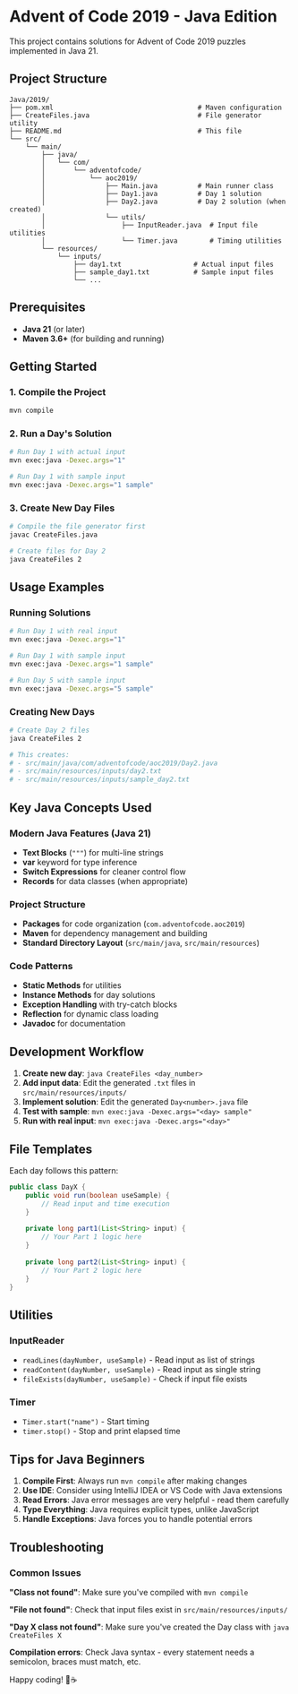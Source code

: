 # Advent of Code 2019 - Java Edition

This project contains solutions for Advent of Code 2019 puzzles implemented in Java 21.

## Project Structure

```
Java/2019/
├── pom.xml                                    # Maven configuration
├── CreateFiles.java                           # File generator utility
├── README.md                                  # This file
└── src/
    └── main/
        ├── java/
        │   └── com/
        │       └── adventofcode/
        │           └── aoc2019/
        │               ├── Main.java          # Main runner class
        │               ├── Day1.java          # Day 1 solution
        │               ├── Day2.java          # Day 2 solution (when created)
        │               └── utils/
        │                   ├── InputReader.java  # Input file utilities
        │                   └── Timer.java        # Timing utilities
        └── resources/
            └── inputs/
                ├── day1.txt                  # Actual input files
                ├── sample_day1.txt           # Sample input files
                └── ...
```

## Prerequisites

- **Java 21** (or later)
- **Maven 3.6+** (for building and running)

## Getting Started

### 1. Compile the Project

```bash
mvn compile
```

### 2. Run a Day's Solution

```bash
# Run Day 1 with actual input
mvn exec:java -Dexec.args="1"

# Run Day 1 with sample input
mvn exec:java -Dexec.args="1 sample"
```

### 3. Create New Day Files

```bash
# Compile the file generator first
javac CreateFiles.java

# Create files for Day 2
java CreateFiles 2
```

## Usage Examples

### Running Solutions

```bash
# Run Day 1 with real input
mvn exec:java -Dexec.args="1"

# Run Day 1 with sample input  
mvn exec:java -Dexec.args="1 sample"

# Run Day 5 with sample input
mvn exec:java -Dexec.args="5 sample"
```

### Creating New Days

```bash
# Create Day 2 files
java CreateFiles 2

# This creates:
# - src/main/java/com/adventofcode/aoc2019/Day2.java
# - src/main/resources/inputs/day2.txt
# - src/main/resources/inputs/sample_day2.txt
```

## Key Java Concepts Used

### Modern Java Features (Java 21)
- **Text Blocks** (`"""`) for multi-line strings
- **var** keyword for type inference
- **Switch Expressions** for cleaner control flow
- **Records** for data classes (when appropriate)

### Project Structure
- **Packages** for code organization (`com.adventofcode.aoc2019`)
- **Maven** for dependency management and building
- **Standard Directory Layout** (`src/main/java`, `src/main/resources`)

### Code Patterns
- **Static Methods** for utilities
- **Instance Methods** for day solutions
- **Exception Handling** with try-catch blocks
- **Reflection** for dynamic class loading
- **Javadoc** for documentation

## Development Workflow

1. **Create new day**: `java CreateFiles <day_number>`
2. **Add input data**: Edit the generated `.txt` files in `src/main/resources/inputs/`
3. **Implement solution**: Edit the generated `Day<number>.java` file
4. **Test with sample**: `mvn exec:java -Dexec.args="<day> sample"`
5. **Run with real input**: `mvn exec:java -Dexec.args="<day>"`

## File Templates

Each day follows this pattern:

```java
public class DayX {
    public void run(boolean useSample) {
        // Read input and time execution
    }
    
    private long part1(List<String> input) {
        // Your Part 1 logic here
    }
    
    private long part2(List<String> input) {
        // Your Part 2 logic here
    }
}
```

## Utilities

### InputReader
- `readLines(dayNumber, useSample)` - Read input as list of strings
- `readContent(dayNumber, useSample)` - Read input as single string
- `fileExists(dayNumber, useSample)` - Check if input file exists

### Timer
- `Timer.start("name")` - Start timing
- `timer.stop()` - Stop and print elapsed time

## Tips for Java Beginners

1. **Compile First**: Always run `mvn compile` after making changes
2. **Use IDE**: Consider using IntelliJ IDEA or VS Code with Java extensions
3. **Read Errors**: Java error messages are very helpful - read them carefully
4. **Type Everything**: Java requires explicit types, unlike JavaScript
5. **Handle Exceptions**: Java forces you to handle potential errors

## Troubleshooting

### Common Issues

**"Class not found"**: Make sure you've compiled with `mvn compile`

**"File not found"**: Check that input files exist in `src/main/resources/inputs/`

**"Day X class not found"**: Make sure you've created the Day class with `java CreateFiles X`

**Compilation errors**: Check Java syntax - every statement needs a semicolon, braces must match, etc.

Happy coding! 🎄☕
